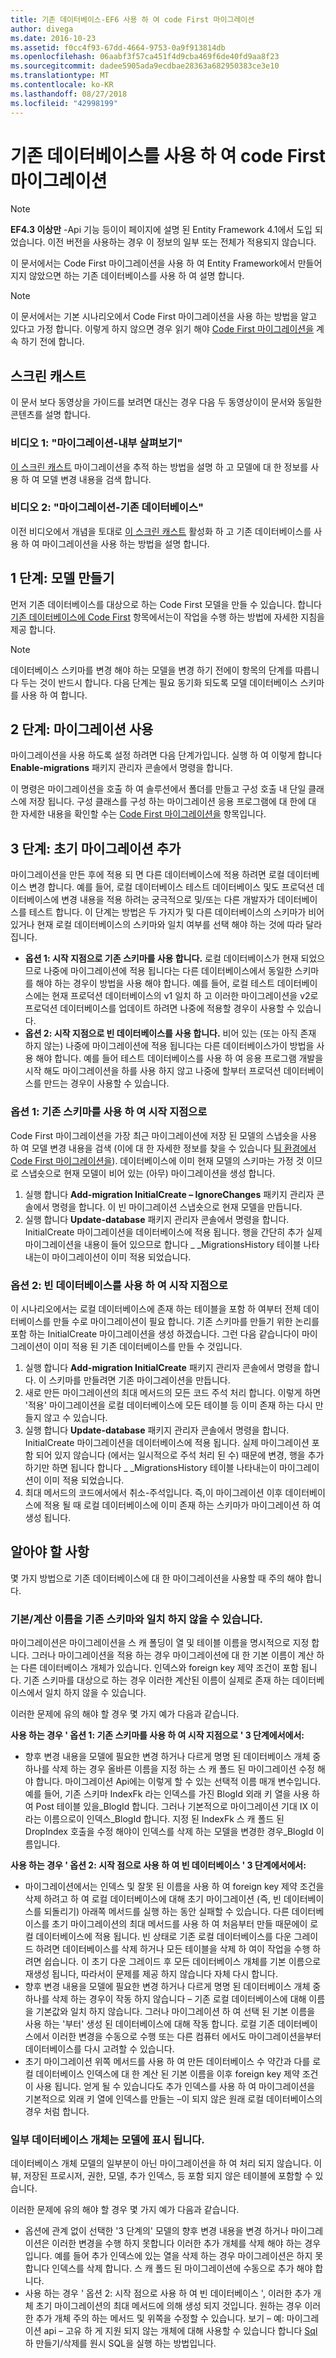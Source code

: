```yaml
---
title: 기존 데이터베이스-EF6 사용 하 여 code First 마이그레이션
author: divega
ms.date: 2016-10-23
ms.assetid: f0cc4f93-67dd-4664-9753-0a9f913814db
ms.openlocfilehash: 06aabf3f57ca451f4d9cba469f6de40fd9aa8f23
ms.sourcegitcommit: dadee5905ada9ecdbae28363a682950383ce3e10
ms.translationtype: MT
ms.contentlocale: ko-KR
ms.lasthandoff: 08/27/2018
ms.locfileid: "42998199"
---
```

# <a name="code-first-migrations-with-an-existing-database"></a>기존 데이터베이스를 사용 하 여 code First 마이그레이션
> [!NOTE]
> **EF4.3 이상만** -Api 기능 등이이 페이지에 설명 된 Entity Framework 4.1에서 도입 되었습니다. 이전 버전을 사용하는 경우 이 정보의 일부 또는 전체가 적용되지 않습니다.

이 문서에서는 Code First 마이그레이션을 사용 하 여 Entity Framework에서 만들어지지 않았으면 하는 기존 데이터베이스를 사용 하 여 설명 합니다.

> [!NOTE]
> 이 문서에서는 기본 시나리오에서 Code First 마이그레이션을 사용 하는 방법을 알고 있다고 가정 합니다. 이렇게 하지 않으면 경우 읽기 해야 [Code First 마이그레이션을](~/ef6/modeling/code-first/migrations/index.md) 계속 하기 전에 합니다.

## <a name="screencasts"></a>스크린 캐스트

이 문서 보다 동영상을 가이드를 보려면 대신는 경우 다음 두 동영상이이 문서와 동일한 콘텐츠를 설명 합니다.

### <a name="video-one-migrations---under-the-hood"></a>비디오 1: "마이그레이션-내부 살펴보기"

[이 스크린 캐스트](http://channel9.msdn.com/blogs/ef/migrations-under-the-hood) 마이그레이션을 추적 하는 방법을 설명 하 고 모델에 대 한 정보를 사용 하 여 모델 변경 내용을 검색 합니다.

### <a name="video-two-migrations---existing-databases"></a>비디오 2: "마이그레이션-기존 데이터베이스"

이전 비디오에서 개념을 토대로 [이 스크린 캐스트](http://channel9.msdn.com/blogs/ef/migrations-existing-databases) 활성화 하 고 기존 데이터베이스를 사용 하 여 마이그레이션을 사용 하는 방법을 설명 합니다.

## <a name="step-1-create-a-model"></a>1 단계: 모델 만들기

먼저 기존 데이터베이스를 대상으로 하는 Code First 모델을 만들 수 있습니다. 합니다 [기존 데이터베이스에 Code First](~/ef6/modeling/code-first/workflows/existing-database.md) 항목에서는이 작업을 수행 하는 방법에 자세한 지침을 제공 합니다.

>[!NOTE]
> 데이터베이스 스키마를 변경 해야 하는 모델을 변경 하기 전에이 항목의 단계를 따릅니다 두는 것이 반드시 합니다. 다음 단계는 필요 동기화 되도록 모델 데이터베이스 스키마를 사용 하 여 합니다.

## <a name="step-2-enable-migrations"></a>2 단계: 마이그레이션 사용

마이그레이션을 사용 하도록 설정 하려면 다음 단계가입니다. 실행 하 여 이렇게 합니다 **Enable-migrations** 패키지 관리자 콘솔에서 명령을 합니다.

이 명령은 마이그레이션을 호출 하 여 솔루션에서 폴더를 만들고 구성 호출 내 단일 클래스에 저장 됩니다. 구성 클래스를 구성 하는 마이그레이션 응용 프로그램에 대 한에 대 한 자세한 내용을 확인할 수는 [Code First 마이그레이션을](~/ef6/modeling/code-first/migrations/index.md) 항목입니다.

## <a name="step-3-add-an-initial-migration"></a>3 단계: 초기 마이그레이션 추가

마이그레이션을 만든 후에 적용 되 면 다른 데이터베이스에 적용 하려면 로컬 데이터베이스 변경 합니다. 예를 들어, 로컬 데이터베이스 테스트 데이터베이스 및도 프로덕션 데이터베이스에 변경 내용을 적용 하려는 궁극적으로 및/또는 다른 개발자가 데이터베이스를 테스트 합니다. 이 단계는 방법은 두 가지가 및 다른 데이터베이스의 스키마가 비어 있거나 현재 로컬 데이터베이스의 스키마와 일치 여부를 선택 해야 하는 것에 따라 달라 집니다.

-   **옵션 1: 시작 지점으로 기존 스키마를 사용 합니다.** 로컬 데이터베이스가 현재 되었으므로 나중에 마이그레이션에 적용 됩니다는 다른 데이터베이스에서 동일한 스키마를 해야 하는 경우이 방법을 사용 해야 합니다. 예를 들어, 로컬 테스트 데이터베이스에는 현재 프로덕션 데이터베이스의 v1 일치 하 고 이러한 마이그레이션을 v2로 프로덕션 데이터베이스를 업데이트 하려면 나중에 적용할 경우이 사용할 수 있습니다.
-   **옵션 2: 시작 지점으로 빈 데이터베이스를 사용 합니다.** 비어 있는 (또는 아직 존재 하지 않는) 나중에 마이그레이션에 적용 됩니다는 다른 데이터베이스가이 방법을 사용 해야 합니다. 예를 들어 테스트 데이터베이스를 사용 하 여 응용 프로그램 개발을 시작 해도 마이그레이션을 하를 사용 하지 않고 나중에 할부터 프로덕션 데이터베이스를 만드는 경우이 사용할 수 있습니다.

### <a name="option-one-use-existing-schema-as-a-starting-point"></a>옵션 1: 기존 스키마를 사용 하 여 시작 지점으로

Code First 마이그레이션을 가장 최근 마이그레이션에 저장 된 모델의 스냅숏을 사용 하 여 모델 변경 내용을 검색 (이에 대 한 자세한 정보를 찾을 수 있습니다 [팀 환경에서 Code First 마이그레이션을](~/ef6/modeling/code-first/migrations/teams.md)). 데이터베이스에 이미 현재 모델의 스키마는 가정 것 이므로 스냅숏으로 현재 모델이 비어 있는 (아무) 마이그레이션을 생성 합니다.

1.  실행 합니다 **Add-migration InitialCreate – IgnoreChanges** 패키지 관리자 콘솔에서 명령을 합니다. 이 빈 마이그레이션 스냅숏으로 현재 모델을 만듭니다.
2.  실행 합니다 **Update-database** 패키지 관리자 콘솔에서 명령을 합니다. InitialCreate 마이그레이션을 데이터베이스에 적용 됩니다. 행을 간단히 추가 실제 마이그레이션을 내용이 들어 있으므로 합니다 \_ \_MigrationsHistory 테이블 나타내는이 마이그레이션이 이미 적용 되었습니다.

### <a name="option-two-use-empty-database-as-a-starting-point"></a>옵션 2: 빈 데이터베이스를 사용 하 여 시작 지점으로

이 시나리오에서는 로컬 데이터베이스에 존재 하는 테이블을 포함 하 여부터 전체 데이터베이스를 만들 수로 마이그레이션이 필요 합니다. 기존 스키마를 만들기 위한 논리를 포함 하는 InitialCreate 마이그레이션을 생성 하겠습니다. 그런 다음 같습니다이 마이그레이션이 이미 적용 된 기존 데이터베이스를 만들 수 것입니다.

1.  실행 합니다 **Add-migration InitialCreate** 패키지 관리자 콘솔에서 명령을 합니다. 이 스키마를 만들려면 기존 마이그레이션을 만듭니다.
2.  새로 만든 마이그레이션의 최대 메서드의 모든 코드 주석 처리 합니다. 이렇게 하면 '적용' 마이그레이션을 로컬 데이터베이스에 모든 테이블 등 이미 존재 하는 다시 만들지 않고 수 있습니다.
3.  실행 합니다 **Update-database** 패키지 관리자 콘솔에서 명령을 합니다. InitialCreate 마이그레이션을 데이터베이스에 적용 됩니다. 실제 마이그레이션 포함 되어 있지 않습니다 (에서는 일시적으로 주석 처리 된 수) 때문에 변경, 행을 추가 하기만 하면 됩니다 합니다 \_ \_MigrationsHistory 테이블 나타내는이 마이그레이션이 이미 적용 되었습니다.
4.  최대 메서드의 코드에서에서 취소-주석입니다. 즉,이 마이그레이션 이후 데이터베이스에 적용 될 때 로컬 데이터베이스에 이미 존재 하는 스키마가 마이그레이션 하 여 생성 됩니다.

## <a name="things-to-be-aware-of"></a>알아야 할 사항

몇 가지 방법으로 기존 데이터베이스에 대 한 마이그레이션을 사용할 때 주의 해야 합니다.

### <a name="defaultcalculated-names-may-not-match-existing-schema"></a>기본/계산 이름을 기존 스키마와 일치 하지 않을 수 있습니다.

마이그레이션은 마이그레이션을 스 캐 폴딩이 열 및 테이블 이름을 명시적으로 지정 합니다. 그러나 마이그레이션을 적용 하는 경우 마이그레이션에 대 한 기본 이름이 계산 하는 다른 데이터베이스 개체가 있습니다. 인덱스와 foreign key 제약 조건이 포함 됩니다. 기존 스키마를 대상으로 하는 경우 이러한 계산된 이름이 실제로 존재 하는 데이터베이스에서 일치 하지 않을 수 있습니다.

이러한 문제에 유의 해야 할 경우 몇 가지 예가 다음과 같습니다.

**사용 하는 경우 ' 옵션 1: 기존 스키마를 사용 하 여 시작 지점으로 ' 3 단계에서에서:**

-   향후 변경 내용을 모델에 필요한 변경 하거나 다르게 명명 된 데이터베이스 개체 중 하나를 삭제 하는 경우 올바른 이름을 지정 하는 스 캐 폴드 된 마이그레이션 수정 해야 합니다. 마이그레이션 Api에는 이렇게 할 수 있는 선택적 이름 매개 변수입니다.
    예를 들어, 기존 스키마 IndexFk 라는 인덱스를 가진 BlogId 외래 키 열을 사용 하 여 Post 테이블 있을\_BlogId 합니다. 그러나 기본적으로 마이그레이션 기대 IX 이라는 이름으로이 인덱스\_BlogId 합니다. 지정 된 IndexFk 스 캐 폴드 된 DropIndex 호출을 수정 해야이 인덱스를 삭제 하는 모델을 변경한 경우\_BlogId 이름입니다.

**사용 하는 경우 ' 옵션 2: 시작 점으로 사용 하 여 빈 데이터베이스 ' 3 단계에서에서:**

-   마이그레이션에서는 인덱스 및 잘못 된 이름을 사용 하 여 foreign key 제약 조건을 삭제 하려고 하 여 로컬 데이터베이스에 대해 초기 마이그레이션 (즉, 빈 데이터베이스를 되돌리기) 아래쪽 메서드를 실행 하는 동안 실패할 수 있습니다. 다른 데이터베이스를 초기 마이그레이션의 최대 메서드를 사용 하 여 처음부터 만들 때문에이 로컬 데이터베이스에 적용 됩니다.
    빈 상태로 기존 로컬 데이터베이스를 다운 그레이드 하려면 데이터베이스를 삭제 하거나 모든 테이블을 삭제 하 여이 작업을 수행 하려면 쉽습니다. 이 초기 다운 그레이드 후 모든 데이터베이스 개체를 기본 이름으로 재생성 됩니다, 따라서이 문제를 제공 하지 않습니다 자체 다시 합니다.
-   향후 변경 내용을 모델에 필요한 변경 하거나 다르게 명명 된 데이터베이스 개체 중 하나를 삭제 하는 경우이 작동 하지 않습니다 – 기존 로컬 데이터베이스에 대해 이름을 기본값와 일치 하지 않습니다. 그러나 마이그레이션 하 여 선택 된 기본 이름을 사용 하는 '부터' 생성 된 데이터베이스에 대해 작동 합니다.
    로컬 기존 데이터베이스에서 이러한 변경을 수동으로 수행 또는 다른 컴퓨터 에서도 마이그레이션을부터 데이터베이스를 다시 고려할 수 있습니다.
-   초기 마이그레이션 위쪽 메서드를 사용 하 여 만든 데이터베이스 수 약간과 다를 로컬 데이터베이스 인덱스에 대 한 계산 된 기본 이름을 이후 foreign key 제약 조건이 사용 됩니다. 얻게 될 수 있습니다도 추가 인덱스를 사용 하 여 마이그레이션을 기본적으로 외래 키 열에 인덱스를 만들는 –이 되지 않은 원래 로컬 데이터베이스의 경우 처럼 합니다.

### <a name="not-all-database-objects-are-represented-in-the-model"></a>일부 데이터베이스 개체는 모델에 표시 됩니다.

데이터베이스 개체 모델의 일부분이 아닌 마이그레이션을 하 여 처리 되지 않습니다. 이 뷰, 저장된 프로시저, 권한, 모델, 추가 인덱스, 등 포함 되지 않은 테이블에 포함할 수 있습니다.

이러한 문제에 유의 해야 할 경우 몇 가지 예가 다음과 같습니다.

-   옵션에 관계 없이 선택한 '3 단계의' 모델의 향후 변경 내용을 변경 하거나 마이그레이션은 이러한 변경을 수행 하지 못합니다 이러한 추가 개체를 삭제 해야 하는 경우입니다. 예를 들어 추가 인덱스에 있는 열을 삭제 하는 경우 마이그레이션은 하지 못합니다 인덱스를 삭제 합니다. 스 캐 폴드 된 마이그레이션에 수동으로 추가 해야 합니다.
-   사용 하는 경우 ' 옵션 2: 시작 점으로 사용 하 여 빈 데이터베이스 ', 이러한 추가 개체 초기 마이그레이션의 최대 메서드에 의해 생성 되지 것입니다.
    원하는 경우 이러한 추가 개체 주의 하는 메서드 및 위쪽을 수정할 수 있습니다. 보기 – 예: 마이그레이션 api – 고유 하 게 지원 되지 않는 개체에 대해 사용할 수 있습니다 합니다 [Sql](https://msdn.microsoft.com/library/system.data.entity.migrations.dbmigration.sql.aspx) 하 만들기/삭제를 원시 SQL을 실행 하는 방법입니다.
